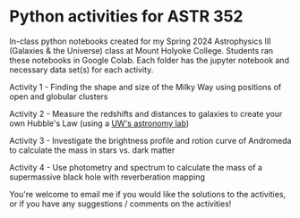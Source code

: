 # Python activities for ASTR 352

In-class python notebooks created for my Spring 2024 Astrophysics III (Galaxies & the Universe) class at Mount Holyoke College. Students ran these notebooks in Google Colab. Each folder has the jupyter notebook and necessary data set(s) for each activity.

Activity 1 - Finding the shape and size of the Milky Way using positions of open and globular clusters

Activity 2 - Measure the redshifts and distances to galaxies to create your own Hubble's Law  (using a [UW's astronomy lab](https://depts.washington.edu/astroed/HubbleLaw/))

Activity 3 - Investigate the brightness profile and rotion curve of Andromeda to calculate the mass in stars vs. dark matter

Activity 4 - Use photometry and spectrum to calculate the mass of a supermassive black hole with reverberation mapping


You're welcome to email me if you would like the solutions to the activities, or if you have any suggestions / comments on the activities!
